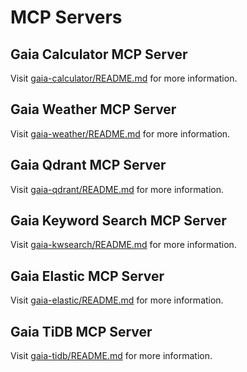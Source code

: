 # MCP Servers

## Gaia Calculator MCP Server

Visit [gaia-calculator/README.md](gaia-calculator/README.md) for more information.

## Gaia Weather MCP Server

Visit [gaia-weather/README.md](gaia-weather/README.md) for more information.

## Gaia Qdrant MCP Server

Visit [gaia-qdrant/README.md](gaia-qdrant/README.md) for more information.

## Gaia Keyword Search MCP Server

Visit [gaia-kwsearch/README.md](gaia-kwsearch/README.md) for more information.

## Gaia Elastic MCP Server

Visit [gaia-elastic/README.md](gaia-elastic/README.md) for more information.

## Gaia TiDB MCP Server

Visit [gaia-tidb/README.md](gaia-tidb/README.md) for more information.

